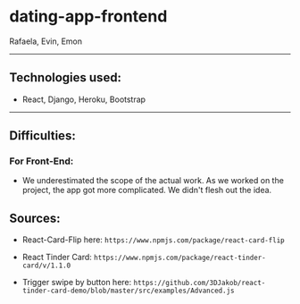 # dating-app-frontend
Rafaela, Evin,  Emon
____

## Technologies used:
- React, Django, Heroku, Bootstrap

___

## Difficulties:
### For Front-End:
- We underestimated the scope of the actual work. As we worked on the project, the app got more complicated. We didn't flesh out the idea.

## Sources:
- React-Card-Flip here: `https://www.npmjs.com/package/react-card-flip`

- React Tinder Card:
`https://www.npmjs.com/package/react-tinder-card/v/1.1.0`

- Trigger swipe by button here: `https://github.com/3DJakob/react-tinder-card-demo/blob/master/src/examples/Advanced.js`